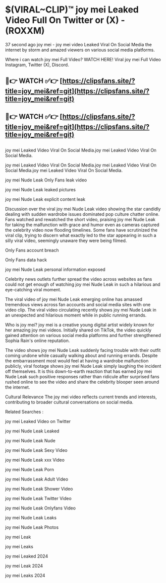 # $(VIRAL~CLIP)™ joy mei Leaked Video Full On Twitter or (X) -(ROXXM)
37 second ago joy mei - joy mei video Leaked Viral On Social Media the internet by storm and amazed viewers on various social media platforms.

Where i can watch joy mei Full Video? WATCH HERE! Viral joy mei Full Video Instagram, Twitter (X), Discord.

## 🔴👉 WATCH ✅👉 [https://clipsfans.site/?title=joy_mei&ref=git](https://clipsfans.site/?title=joy_mei&ref=git)
## 🔴👉 WATCH ✅👉 [https://clipsfans.site/?title=joy_mei&ref=git](https://clipsfans.site/?title=joy_mei&ref=git)
##
joy mei Leaked Video Viral On Social Media.joy mei Leaked Video Viral On Social Media.

joy mei Leaked Video Viral On Social Media.joy mei Leaked Video Viral On Social Media.joy mei Leaked Video Viral On Social Media.

joy mei Nude Leak Only Fans leak video

joy mei Nude Leak leaked pictures

joy mei Nude Leak explicit content leak

Discussion over the viral joy mei Nude Leak video showing the star candidly dealing with sudden wardrobe issues dominated pop culture chatter online. Fans watched and rewatched the short video, praising joy mei Nude Leak for taking the malfunction with grace and humor even as cameras captured the celebrity video now flooding timelines. Some fans have scrutinized the viral clip, trying to discern what exactly led to the star appearing in such a silly viral video, seemingly unaware they were being filmed.


Only Fans account breach

Only Fans data hack

joy mei Nude Leak personal information exposed

Celebrity news outlets further spread the video across websites as fans could not get enough of watching joy mei Nude Leak in such a hilarious and eye-catching viral moment.


The viral video of joy mei Nude Leak emerging online has amassed tremendous views across fan accounts and social media sites with one video clip. The viral video circulating recently shows joy mei Nude Leak in an unexpected and hilarious moment while in public running errands.


Who is joy mei? joy mei is a creative young digital artist widely known for her amazing joy mei videos. Initially shared on TikTok, the video quickly gained attention on various social media platforms and further strengthened Sophia Rain's online reputation.

The video shows joy mei Nude Leak suddenly facing trouble with their outfit coming undone while casually walking about and running errands. Despite the embarrassment most would feel at having a wardrobe malfunction publicly, viral footage shows joy mei Nude Leak simply laughing the incident off themselves. It is this down-to-earth reaction that has earned joy mei Nude Leak such positive responses rather than ridicule after surprised fans rushed online to see the video and share the celebrity blooper seen around the internet.

Cultural Relevance The joy mei video reflects current trends and interests, contributing to broader cultural conversations on social media.

Related Searches :

joy mei Leaked Video on Twitter

joy mei Nude Leak Leaked

joy mei Nude Leak Nude

joy mei Nude Leak Sexy Video

joy mei Nude Leak xxx Video

joy mei Nude Leak Porn

joy mei Nude Leak Adult Video

joy mei Nude Leak Shower Video

joy mei Nude Leak Twitter Video

joy mei Nude Leak Onlyfans Video

joy mei Nude Leak Leaks

joy mei Nude Leak Photos

joy mei Leak

joy mei Leaks

joy mei Leaked 2024

joy mei Leak 2024

joy mei Leaks 2024
